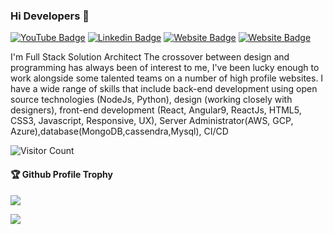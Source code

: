 ### Hi Developers 👋

[![YouTube Badge](https://img.shields.io/badge/YouTube-Fullstackdeveloper-red)](https://www.youtube.com/developerfunnel)
[![Linkedin Badge](https://img.shields.io/badge/-sakthivel-blue?style=flat-square&logo=Linkedin&logoColor=white&link=https://www.linkedin.com/in/sakthivel-a-6164bb135/)](https://www.linkedin.com/in/sakthivel-a-6164bb135/)
[![Website Badge](https://img.shields.io/badge/WebSite-sakthivel-green)](https://www.sakthivel.me)
[![Website Badge](https://img.shields.io/badge/StackOverflow-sakthivel-yellow)](https://stackoverflow.com/users/14552530/sakthivel-)

I'm
Full Stack Solution Architect
The crossover between design and programming has always been of interest to me, I've been lucky enough to work alongside some talented teams on a number of high profile websites. I have a wide range of skills that include back-end development using open source technologies (NodeJs, Python), design (working closely with designers), front-end development (React, Angular9, ReactJs, HTML5, CSS3, Javascript, Responsive, UX), Server Administrator(AWS, GCP, Azure),database(MongoDB,cassendra,Mysql), CI/CD

![Visitor Count](https://profile-counter.glitch.me/sakthiveldeveloper/count.svg)

<div>
  <h4>🏆 Github Profile Trophy</h4>
  <a href="https://github.com/ryo-ma/github-profile-trophy">
    <img src="https://github-profile-trophy.vercel.app/?username=sakthiveldeveloper&column=7"/>
  </a>
</div>

![](https://activity-graph.herokuapp.com/graph?username=sakthiveldeveloper&theme=react-dark&area=true)
<!--
**Sakthiveldeveloper/Sakthiveldeveloper** is a ✨ _special_ ✨ repository because its `README.md` (this file) appears on your GitHub profile.

Here are some ideas to get you started:

- 🔭 I’m currently working on ...
- 🌱 I’m currently learning ...
- 👯 I’m looking to collaborate on ...
- 🤔 I’m looking for help with ...
- 💬 Ask me about ...
- 📫 How to reach me: ...
- 😄 Pronouns: ...
- ⚡ Fun fact: .....

-->
